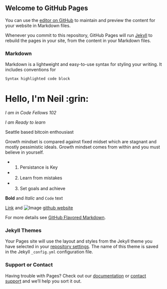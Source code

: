 ## Welcome to GitHub Pages

You can use the [editor on GitHub](https://github.com/BSV-Neil/readme.md/edit/master/index.md) to maintain and preview the content for your website in Markdown files.

Whenever you commit to this repository, GitHub Pages will run [Jekyll](https://jekyllrb.com/) to rebuild the pages in your site, from the content in your Markdown files.

### Markdown

Markdown is a lightweight and easy-to-use syntax for styling your writing. It includes conventions for

```markdown
Syntax highlighted code block
```

<H1> Hello, I'm Neil :grin: </H1>

*I am in Code Fellows 102*

_I am Ready to learn_

Seattle based bitcoin enthousiast

Growth mindset is compared against fixed midset which are stagnant and mostly pessimistic ideals. Growth mindset comes from within and you must believe in yourself.
  * 1) Persistance is Key
  * 2) Learn from mistakes
  * 3) Set goals and achieve



**Bold** and _Italic_ and `Code` text

[Link](url) and ![Image](src)
[github website](https://github.com/BSV-Neil)

For more details see [GitHub Flavored Markdown](https://guides.github.com/features/mastering-markdown/).

### Jekyll Themes

Your Pages site will use the layout and styles from the Jekyll theme you have selected in your [repository settings](https://github.com/BSV-Neil/readme.md/settings). The name of this theme is saved in the Jekyll `_config.yml` configuration file.

### Support or Contact

Having trouble with Pages? Check out our [documentation](https://help.github.com/categories/github-pages-basics/) or [contact support](https://github.com/contact) and we’ll help you sort it out.
